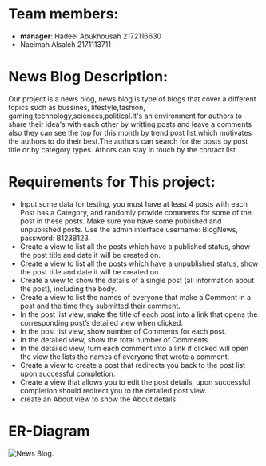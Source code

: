 
# **Team members:**
* **manager**: Hadeel Abukhousah 2172116630
* Naeimah Alsaleh 2171113711

# **News Blog Description:**
Our project is a news blog, news blog is type of blogs that cover a different topics such as bussines, lifestyle,fashion, gaming,technology,sciences,political.It's an environment for authors to share their idea's with each other by writting posts and leave a comments also they  can see the top for this month by trend post list,which motivates the authors to do their best.The authors can search for the posts by post title or by category types. Athors can stay in touch by the contact list . 


# **Requirements for This project:**
* Input some data for testing, you must have at least 4 posts with each Post  has a Category, and randomly provide comments for some of the post in these posts. Make sure you have some published and unpublished posts. Use the admin interface username: BlogNews, password: B123B123.
* Create a view to list all the posts which have a published status, show the post title and date it will be created on.
* Create a view to list all the posts which have a unpublished status, show the post title and date it will be created on.
* Create a view to show the details of a single post (all information about the post), including the body.
* Create a view to list the names of everyone that make a Comment in a post and the time they submitted their comment.
* In the post list view, make the title of each post into a link that opens the corresponding post’s detailed view when clicked.
*  In the post list view, show number of Comments for each post.
* In the detailed view, show the total number of Comments. 
* In the detailed view, turn each comment into a link if clicked will open the view the lists the names of everyone that wrote a comment.
* Create a view to create a post that redirects you back to the post list upon successful completion.
* Create a view that allows you to edit the post details, upon successful completion should redirect you to the detailed post view.
*  create an About view to show the About details.
# **ER-Diagram**


![News Blog](https://user-images.githubusercontent.com/81963417/121962841-f2985480-cd71-11eb-9091-65f77d8bbf79.png).



